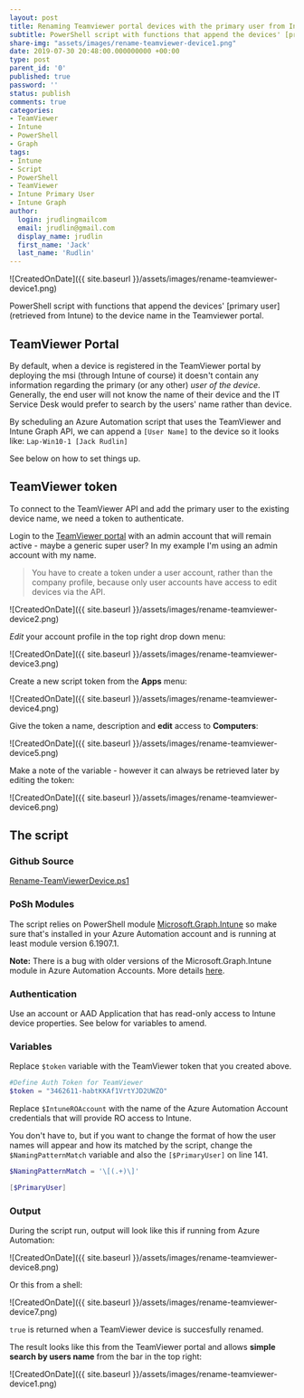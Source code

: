 ```yaml
---
layout: post
title: Renaming Teamviewer portal devices with the primary user from Intune
subtitle: PowerShell script with functions that append the devices' [primary user] (retrieved from Intune) to the device name in the Teamviewer portal
share-img: "assets/images/rename-teamviewer-device1.png"
date: 2019-07-30 20:48:00.000000000 +00:00
type: post
parent_id: '0'
published: true
password: ''
status: publish
comments: true
categories:
- TeamViewer
- Intune
- PowerShell
- Graph
tags:
- Intune
- Script
- PowerShell
- TeamViewer
- Intune Primary User
- Intune Graph
author:
  login: jrudlingmailcom
  email: jrudlin@gmail.com
  display_name: jrudlin
  first_name: 'Jack'
  last_name: 'Rudlin'
---
```


![CreatedOnDate]({{ site.baseurl }}/assets/images/rename-teamviewer-device1.png)

PowerShell script with functions that append the devices' [primary user] (retrieved from Intune) to the device name in the Teamviewer portal.

## TeamViewer Portal

By default, when a device is registered in the TeamViewer portal by deploying the msi (through Intune of course) it doesn't contain any information regarding the primary (or any other) _user of the device_. Generally, the end user will not know the name of their device and the IT Service Desk would prefer to search by the users' name rather than device.

By scheduling an Azure Automation script that uses the TeamViewer and Intune Graph API, we can append a `[User Name]` to the device so it looks like: `Lap-Win10-1 [Jack Rudlin]`

See below on how to set things up.

## TeamViewer token

To connect to the TeamViewer API and add the primary user to the existing device name, we need a token to authenticate.

Login to the [TeamViewer portal](https://login.teamviewer.com/LogOn) with an admin account that will remain active - maybe a generic super user? In my example I'm using an admin account with my name.

> You have to create a token under a user account, rather than the company profile, because only user accounts have access to edit devices via the API.

![CreatedOnDate]({{ site.baseurl }}/assets/images/rename-teamviewer-device2.png)

_Edit_ your account profile in the top right drop down menu:

![CreatedOnDate]({{ site.baseurl }}/assets/images/rename-teamviewer-device3.png)

Create a new script token from the **Apps** menu:

![CreatedOnDate]({{ site.baseurl }}/assets/images/rename-teamviewer-device4.png)

Give the token a name, description and **edit** access to **Computers**:

![CreatedOnDate]({{ site.baseurl }}/assets/images/rename-teamviewer-device5.png)

Make a note of the variable - however it can always be retrieved later by editing the token:

![CreatedOnDate]({{ site.baseurl }}/assets/images/rename-teamviewer-device6.png)

## The script

### Github Source
[Rename-TeamViewerDevice.ps1](https://github.com/jrudlin/Intune/blob/master/Rename-TeamViewerDevice.ps1)

### PoSh Modules
The script relies on PowerShell module [Microsoft.Graph.Intune](https://www.powershellgallery.com/packages/Microsoft.Graph.Intune) so make sure that's installed in your Azure Automation account and is running at least module version 6.1907.1.

**Note:** There is a bug with older versions of the Microsoft.Graph.Intune module in Azure Automation Accounts. More details [here](https://github.com/Microsoft/Intune-PowerShell-SDK/issues/25).

### Authentication
Use an account or AAD Application that has read-only access to Intune device properties.
See below for variables to amend.

### Variables

Replace `$token` variable with the TeamViewer token that you created above.

```powershell
#Define Auth Token for TeamViewer
$token = "3462611-habtKKAf1VrtYJD2UWZO"
```

Replace `$IntuneROAccount` with the name of the Azure Automation Account credentials that will provide RO access to Intune.

You don't have to, but if you want to change the format of how the user names will appear and how its matched by the script, change the `$NamingPatternMatch` variable and also the `[$PrimaryUser]` on line 141.

```powershell
$NamingPatternMatch = '\[(.+)\]'

[$PrimaryUser]
```

### Output

During the script run, output will look like this if running from Azure Automation:

![CreatedOnDate]({{ site.baseurl }}/assets/images/rename-teamviewer-device8.png)

Or this from a shell:

![CreatedOnDate]({{ site.baseurl }}/assets/images/rename-teamviewer-device7.png)

`true` is returned when a TeamViewer device is succesfully renamed.

The result looks like this from the TeamViewer portal and allows **simple search by users name** from the bar in the top right:

![CreatedOnDate]({{ site.baseurl }}/assets/images/rename-teamviewer-device1.png)